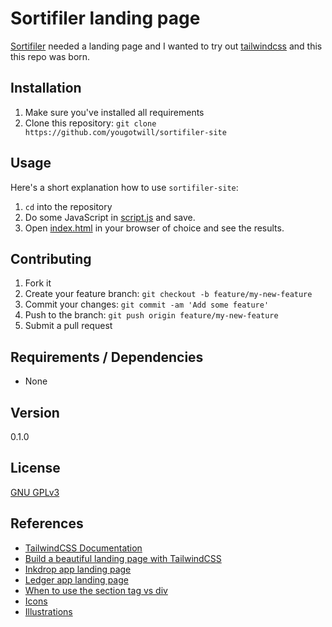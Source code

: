 # Sortifiler landing page

[Sortifiler](https://github.com/yougotwill/sortifiler-app) needed a landing page and I wanted to try out [tailwindcss](https://tailwindcss.com/) and this this repo was born.

## Installation

1. Make sure you've installed all requirements
2. Clone this repository:
  `git clone https://github.com/yougotwill/sortifiler-site`

## Usage

Here's a short explanation how to use `sortifiler-site`:

1. `cd` into the repository
2. Do some JavaScript in [script.js](src/script.js) and save.
3. Open [index.html](src/index.html) in your browser of choice and see the results.

## Contributing

1. Fork it
2. Create your feature branch: `git checkout -b feature/my-new-feature`
3. Commit your changes: `git commit -am 'Add some feature'`
4. Push to the branch: `git push origin feature/my-new-feature`
5. Submit a pull request

## Requirements / Dependencies

- None

## Version

0.1.0

## License

[GNU GPLv3](LICENSE)

## References

- [TailwindCSS Documentation](https://tailwindcss.com/docs/installation)
- [Build a beautiful landing page with TailwindCSS](https://scotch.io/tutorials/build-a-beautiful-landing-page-with-tailwind-css)
- [Inkdrop app landing page](https://inkdrop.app/)
- [Ledger app landing page](https://www.ledger-app.com/)
- [When to use the section tag vs div](https://developer.mozilla.org/en-US/docs/Web/HTML/Element/section#Usage_notes)
- [Icons](https://iconmonstr.com/)
- [Illustrations](https://undraw.co/)
